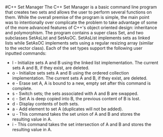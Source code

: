 #C++ Set Manager
The C++ Set Manager is a basic command line program that creates two sets and allows the user to perform several functions on them. While the overall premise of the program is simple, the main point was to intentionally over complicate the problem to take advantage of some of the more advanced features of C++'s object oriented design: inheritance and polymorphism. The program contains a super class Set, and two subclasses SetAsList and SetAsOC. SetAsList implements sets as linked lists while SetAsOC implements sets using a regular resizing array (similar to the vector class). Each of the set types support the following user inputted commands:

* l - Initialize sets A and B using the linked list implementation. The current sets A and B, if they exist, are deleted.
* o - Initialize sets sets A and B using the ordered collection implementation. The current sets A and B, if they exist, are deleted.
* e - Erase set A, A is bound to a new, empty set after this command is complete.
* s - Switch sets; the sets associated with A and B are swapped.
* c - Set A is deep copied into B, the previous content of B is lost.
* d - Display contents of both sets.
* a - Add element to set A (duplicates will not be added).
* u - This command takes the set union of A and B and stores the resulting value in A.
* i - This command takes the set intersection of A and B and stores the resulting value in A.
